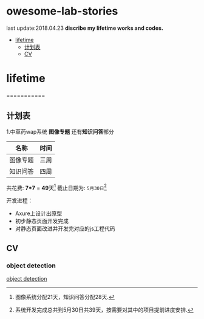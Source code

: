 # owesome-lab-stories
last update:2018.04.23
**discribe my lifetime works and codes.**

* [lifetime](#lifetime)
	* [计划表](#计划表)
	* [CV](#CV)
# lifetime
===========
## 计划表
1.中草药wap系统 **图像专题** 还有**知识问答**部分

|      名称      |   时间  |
| ------ | ----------- |
|  图像专题 | 三周   |
| 知识问答 |  四周   |
共花费: **7*7** = **49**天[^1]
截止日期为: `5月30日`[^2]

开发进程：
* Axure上设计出原型
* 初步静态页面开发完成
* 对静态页面改进并开发完对应的js工程代码

## CV
### object detection 
[object detection](https://github.com/TommyWongww/owesome-lab-stories/blob/master/object%20detection.md)



[^1]: 图像系统分配21天，知识问答分配28天.
[^2]: 系统开发完成总共到5月30日共39天，按需要对其中的项目提前进度安排.
